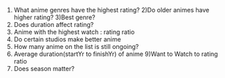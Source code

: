 1) What anime genres have the highest rating?
2)Do older animes have higher rating?
3)Best genre?
4) Does duration affect rating?
5) Anime with the highest watch : rating ratio
6) Do certain studios make better anime
7) How many anime on the list is still ongoing?
8) Average duration(startYr to finishYr) of anime
9)Want to Watch to rating ratio
10) Does season matter? 